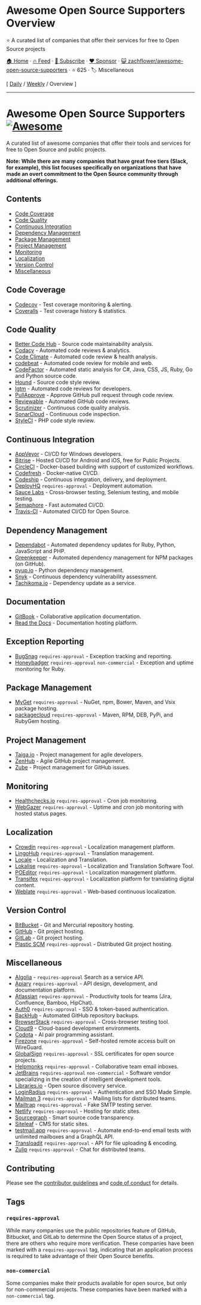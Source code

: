 # Awesome Open Source Supporters Overview

⭐️ A curated list of companies that offer their services for free to Open Source projects

[🏠 Home](/README.md) · [🔥 Feed](https://www.trackawesomelist.com/zachflower/awesome-open-source-supporters/rss.xml) · [📮 Subscribe](https://trackawesomelist.us17.list-manage.com/subscribe?u=d2f0117aa829c83a63ec63c2f&id=36a103854c) · [❤️  Sponsor](https://github.com/sponsors/theowenyoung) · [😺 zachflower/awesome-open-source-supporters](https://github.com/zachflower/awesome-open-source-supporters) · ⭐ 625 · 🏷️ Miscellaneous

[ [Daily](/content/zachflower/awesome-open-source-supporters/README.md) / [Weekly](/content/zachflower/awesome-open-source-supporters/week/README.md) / Overview ]

---

# Awesome Open Source Supporters [![Awesome](https://cdn.rawgit.com/sindresorhus/awesome/d7305f38d29fed78fa85652e3a63e154dd8e8829/media/badge.svg)](https://github.com/sindresorhus/awesome)

A curated list of awesome companies that offer their tools and services for free to Open Source and public projects.

**Note: While there are many companies that have great free tiers (Slack, for example), this list focuses specifically on organizations that have made an overt commitment to the Open Source community through additional offerings.**

## Contents

*   [Code Coverage](#code-coverage)
*   [Code Quality](#code-quality)
*   [Continuous Integration](#continuous-integration)
*   [Dependency Management](#dependency-management)
*   [Package Management](#package-management)
*   [Project Management](#project-management)
*   [Monitoring](#monitoring)
*   [Localization](#localization)
*   [Version Control](#version-control)
*   [Miscellaneous](#miscellaneous)

## Code Coverage

*   [Codecov](https://codecov.io/) - Test coverage monitoring & alerting.
*   [Coveralls](https://coveralls.io/) - Test coverage history & statistics.

## Code Quality

*   [Better Code Hub](https://bettercodehub.com/) - Source code maintainability analysis.
*   [Codacy](https://www.codacy.com/) - Automated code reviews & analytics.
*   [Code Climate](https://codeclimate.com/) - Automated code review & health analysis.
*   [codebeat](https://codebeat.co/) - Automated code review for mobile and web.
*   [CodeFactor](https://www.codefactor.io/) - Automated static analysis for C#, Java, CSS, JS, Ruby, Go and Python source code.
*   [Hound](https://houndci.com/) - Source code style review.
*   [lgtm](https://lgtm.com/) - Automated code reviews for developers.
*   [PullApprove](https://about.pullapprove.com/) - Approve GitHub pull request through code review.
*   [Reviewable](https://reviewable.io/) - Automated GitHub code reviews.
*   [Scrutinizer](https://scrutinizer-ci.com/) - Continuous code quality analysis.
*   [SonarCloud](https://sonarcloud.io/) - Continuous code inspection.
*   [StyleCI](https://styleci.io/) - PHP code style review.

## Continuous Integration

*   [AppVeyor](https://www.appveyor.com/) - CI/CD for Windows developers.
*   [Bitrise](https://www.bitrise.io/) - Hosted CI/CD for Android and iOS, free for Public Projects.
*   [CircleCI](https://circleci.com/) - Docker-based building with support of customized workflows.
*   [Codefresh](https://codefresh.io/) - Docker-native CI/CD.
*   [Codeship](https://codeship.com/) - Continuous integration, delivery, and deployment.
*   [DeployHQ](https://www.deployhq.com/) `requires-approval` - Deployment automation.
*   [Sauce Labs](https://saucelabs.com/) - Cross-browser testing, Selenium testing, and mobile testing.
*   [Semaphore](https://semaphoreci.com/) - Fast automated CI/CD.
*   [Travis-CI](https://travis-ci.org/) - Automated CI/CD for Open Source.

## Dependency Management

*   [Dependabot](https://dependabot.com/) - Automated dependency updates for Ruby, Python, JavaScript and PHP.
*   [Greenkeeper](https://greenkeeper.io/) - Automated dependency management for NPM packages (on GitHub).
*   [pyup.io](https://pyup.io/) - Python dependency management.
*   [Snyk](https://snyk.io/) - Continuous dependency vulnerability assessment.
*   [Tachikoma.io](http://tachikoma.io/) - Dependency update as a service.

## Documentation

*   [GitBook](https://www.gitbook.com/) - Collaborative application documentation.
*   [Read the Docs](https://readthedocs.com/) - Documentation hosting platform.

## Exception Reporting

*   [BugSnag](https://www.bugsnag.com/) `requires-approval` - Exception tracking and reporting.
*   [Honeybadger](https://www.honeybadger.io) `requires-approval` `non-commercial` - Exception and uptime monitoring for Ruby.

## Package Management

*   [MyGet](https://myget.org/) `requires-approval` - NuGet, npm, Bower, Maven, and Vsix package hosting.
*   [packagecloud](https://packagecloud.io/pricing) `requires-approval` - Maven, RPM, DEB, PyPi, and RubyGem hosting.

## Project Management

*   [Taiga.io](https://taiga.io/) - Project management for agile developers.
*   [ZenHub](https://www.zenhub.com/) - Agile GitHub project management.
*   [Zube](https://zube.io/) - Project management for GitHub issues.

## Monitoring

*   [Healthchecks.io](https://healthchecks.io/) `requires-approval` - Cron job monitoring.
*   [WebGazer](https://www.webgazer.io) `requires-approval` - Uptime and cron job monitoring with hosted status pages.

## Localization

*   [Crowdin](https://crowdin.com/) `requires-approval` - Localization management platform.
*   [LingoHub](https://lingohub.com/) `requires-approval` - Translation management.
*   [Locale](https://www.localeapp.com/) - Localization and Translation.
*   [Lokalise](https://lokalise.com/) `requires-approval` - Localization and Translation Software Tool.
*   [POEditor](https://poeditor.com/) `requires-approval` - Localization management platform.
*   [Transifex](https://www.transifex.com/) `requires-approval` - Localization platform for translating digital content.
*   [Weblate](https://weblate.org/) `requires-approval` - Web-based continuous localization.

## Version Control

*   [BitBucket](https://bitbucket.org/) - Git and Mercurial repository hosting.
*   [GitHub](https://github.com/) - Git project hosting.
*   [GitLab](https://about.gitlab.com/) - Git project hosting.
*   [Plastic SCM](https://www.plasticscm.com/) `requires-approval` - Distributed Git project hosting.

## Miscellaneous

*   [Algolia](https://www.algolia.com/for-open-source/) - `requires-approval` Search as a service API.
*   [Apiary](https://apiary.io/) `requires-approval` - API design, development, and documentation platform.
*   [Atlassian](https://www.atlassian.com/software/views/open-source-license-request) `requires-approval` - Productivity tools for teams (Jira, Confluence, Bamboo, HipChat).
*   [Auth0](https://auth0.com/) `requires-approval` - SSO & token-based authentication.
*   [BackHub](https://backhub.co/) - Automated GitHub repository backups.
*   [BrowserStack](https://www.browserstack.com/) `requires-approval` - Cross-browser testing tool.
*   [Cloud9](https://c9.io/) - Cloud-based development environments.
*   [Codota](https://www.codota.com/) - AI pair programming assistant.
*   [Firezone](https://www.firezone.dev/) `requires-approval` - Self-hosted remote access built on WireGuard.
*   [GlobalSign](https://www.globalsign.com/en/ssl/ssl-open-source/) `requires-approval` - SSL certificates for open source projects.
*   [Helpmonks](https://helpmonks.com/) `requires-approval` - Collaborative team email inboxes.
*   [JetBrains](https://www.jetbrains.com/buy/opensource/) `requires-approval` `non-commercial` - Software vendor specializing in the creation of intelligent development tools.
*   [Libraries.io](https://libraries.io/) - Open source discovery service.
*   [LoginRadius](https://www.loginradius.com/)  `requires-approval`  - Authentication and SSO Made Simple.
*   [Mailman 3](https://mailman3.com/) `requires-approval` - Mailing lists for distributed teams.
*   [Mailtrap](https://mailtrap.io/) `requires-approval` - Fake SMTP testing server.
*   [Netlify](https://www.netlify.com) `requires-approval` - Hosting for static sites.
*   [Sourcegraph](https://sourcegraph.com/) - Smart source code transparency.
*   [Siteleaf](https://www.siteleaf.com/) - CMS for static sites.
*   [testmail.app](https://testmail.app/) `requires-approval` - Automate end-to-end email tests with unlimited mailboxes and a GraphQL API.
*   [Transloadit](https://transloadit.com/) `requires-approval` - API for file uploading & encoding.
*   [Zulip](https://zulip.com) `requires-approval` - Chat for distributed teams.

## Contributing

Please see the [contributor guidelines](https://github.com/zachflower/awesome-open-source-supporters/blob/master/README.md/.github/CONTRIBUTING.md) and [code of conduct](https://github.com/zachflower/awesome-open-source-supporters/blob/master/README.md/.github/CODE-OF-CONDUCT.md) for details.

## Tags

### `requires-approval`

While many companies use the public repositories feature of GitHub, Bitbucket, and GitLab to determine the Open Source status of a project, there are others who require more verification. These companies have been marked with a `requires-approval` tag, indicating that an application process is required to take advantage of their Open Source benefits.

### `non-commercial`

Some companies make their products available for open source, but only for non-commercial projects. These companies have been marked with a `non-commercial` tag.


